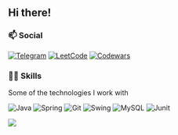 ## Hi there!

### 📫  Social
[![Telegram](https://img.shields.io/badge/TELEGRAM-Hikitosik-grey?logo=telegram&style=for-the-badge)](https://t.me/Nikitosik47896)
[![LeetCode](https://img.shields.io/badge/LEETCODE-grey?logo=leetcode&style=for-the-badge)](https://leetcode.com/Kruutteri1/)
[![Codewars](https://img.shields.io/badge/Codewars-grey?style=for-the-badge&logo=codewars&logoColor=red)](https://www.codewars.com/users/Kruutteri1) 

### 👨‍💻  Skills
Some of the technologies I work with

![Java](https://img.shields.io/badge/java-grey.svg?style=for-the-badge&logo=java&logoColor=white) ![Spring](https://img.shields.io/badge/spring-grey.svg?style=for-the-badge&logo=spring&logoColor=white) ![Git](https://img.shields.io/badge/git-grey.svg?style=for-the-badge&logo=git&logoColor=white) ![Swing](https://img.shields.io/badge/Swing-grey.svg?style=for-the-badge&logo=java&logoColor=white) ![MySQL](https://img.shields.io/badge/mysql-grey.svg?style=for-the-badge&logo=mysql&logoColor=white) ![Junit](https://img.shields.io/badge/JUnit-grey.svg?style=for-the-badge&logo=Junit5&logoColor=white)


<a href = "https://leetcode.com/Kruutteri1/">
  <img align="center" src="https://leetcode.card.workers.dev/?username=Kruutteri1&theme=nord" />
</a>
